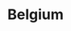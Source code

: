 ---
title: Belgium
featured: false
private: false # do not show in list, only as feature
params:
  sort_order: desc

resources:

# Brussels
- src: A_IMG_3692_feature.JPEG
  title: |
    Brussels: Cinquantenaire Arcade.

- src: A_IMG_3698.JPEG
  title: |
    Brussels: Cinquantenaire Arcade.

- src: A_IMG_3717.JPEG
  title: |
    Brussels: Manneken Pis, which translates to "Little Pissing Man" in Dutch, is a 55 cm tall fountain sculpture located in central Brussels, depicting a naked little boy urinating into the fountain's basin.

- src: A_IMG_3726.JPEG
  title: |
    Brussels: A beautiful specimen of Chicken of the woods mushroom (Laetiporus).

- src: A_IMG_3735.JPEG
  title: Brussels

- src: A_IMG_3776.JPEG
  title: |
    Brussels: This is the city where Smurfs (Les Schtroumpfs) came to be.

- src: A_IMG_3783.JPEG
  title: |
    Brussels: One of not many places where you still can play unlimited pinball. 

- src: A_IMG_3802.JPEG
  title: Brussels

# Ghent
- src: B_IMG_1029.JPEG
  title: |
    Ghent: Stunning buildings line the Graslei quay on the right bank of the Leie River.

- src: B_IMG_1032.JPEG
  title: Ghent 💙

- src: B_IMG_3737.JPEG
  title: |
    Ghent: Belfry of Ghent with a fire-breathing dragon overseeing the city (the dragon actually spits fire—only for truly big occasions, though).

- src: B_IMG_3743.JPEG
  title: |
    Ghent: Stunning buildings line the Graslei quay on the right bank of the Leie River.

- src: B_IMG_3745.JPEG
  title: |
    Ghent: Stunning buildings line the Graslei quay on the right bank of the Leie River.

- src: B_IMG_3746.JPEG
  title: |
    Ghent: Stunning buildings line the Graslei quay on the right bank of the Leie River.

- src: B_IMG_3748.JPEG
  title: |
    Ghent: The Gravensteen Castle, a medieval fortress was only taken over once since it was built in 1180—in 1949, when 138 University of Ghent students seized it to protest an increase in the price of beer.

- src: B_IMG_3752.JPEG
  title: |
    Ghent: Leie river.

- src: B_IMG_3753.JPEG
  title: |
    Ghent: Belfry of Ghent with a fire-breathing dragon overseeing the city (the dragon actually spits fire—only for truly big occasions, though).
---